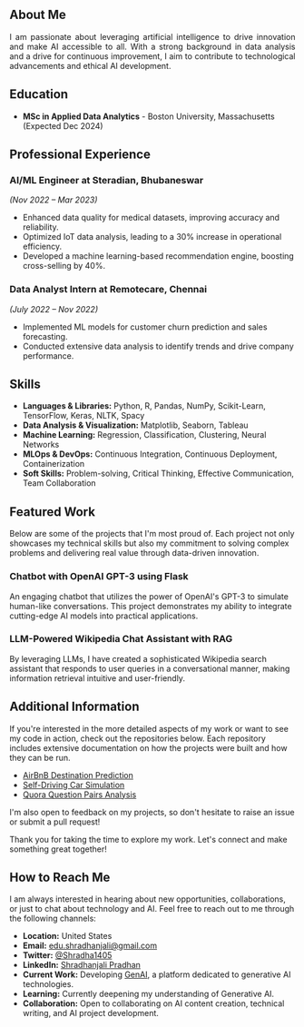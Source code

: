 ## About Me

<p align="justify">
I am passionate about leveraging artificial intelligence to drive innovation and make AI accessible to all. With a strong background in data analysis and a drive for continuous improvement, I aim to contribute to technological advancements and ethical AI development.
</p>

## Education

- **MSc in Applied Data Analytics** - Boston University, Massachusetts (Expected Dec 2024)


## Professional Experience

### AI/ML Engineer at Steradian, Bhubaneswar
*(Nov 2022 – Mar 2023)*
- Enhanced data quality for medical datasets, improving accuracy and reliability.
- Optimized IoT data analysis, leading to a 30% increase in operational efficiency.
- Developed a machine learning-based recommendation engine, boosting cross-selling by 40%.

### Data Analyst Intern at Remotecare, Chennai
*(July 2022 – Nov 2022)*
- Implemented ML models for customer churn prediction and sales forecasting.
- Conducted extensive data analysis to identify trends and drive company performance.


## Skills

- **Languages & Libraries:** Python, R, Pandas, NumPy, Scikit-Learn, TensorFlow, Keras, NLTK, Spacy
- **Data Analysis & Visualization:** Matplotlib, Seaborn, Tableau
- **Machine Learning:** Regression, Classification, Clustering, Neural Networks
- **MLOps & DevOps:** Continuous Integration, Continuous Deployment, Containerization
- **Soft Skills:** Problem-solving, Critical Thinking, Effective Communication, Team Collaboration


## Featured Work

Below are some of the projects that I'm most proud of. Each project not only showcases my technical skills but also my commitment to solving complex problems and delivering real value through data-driven innovation.

### Chatbot with OpenAI GPT-3 using Flask
An engaging chatbot that utilizes the power of OpenAI's GPT-3 to simulate human-like conversations. This project demonstrates my ability to integrate cutting-edge AI models into practical applications.

### LLM-Powered Wikipedia Chat Assistant with RAG
By leveraging LLMs, I have created a sophisticated Wikipedia search assistant that responds to user queries in a conversational manner, making information retrieval intuitive and user-friendly.


## Additional Information

If you're interested in the more detailed aspects of my work or want to see my code in action, check out the repositories below. Each repository includes extensive documentation on how the projects were built and how they can be run.

- [AirBnB Destination Prediction](https://github.com/shradhanjalipradhan/AirBnB)
- [Self-Driving Car Simulation](https://github.com/shradhanjalipradhan/Self-Driving-Car)
- [Quora Question Pairs Analysis](https://github.com/shradhanjalipradhan/Quora-Question-Pairs)

I'm also open to feedback on my projects, so don't hesitate to raise an issue or submit a pull request!

Thank you for taking the time to explore my work. Let's connect and make something great together!

## How to Reach Me

I am always interested in hearing about new opportunities, collaborations, or just to chat about technology and AI. Feel free to reach out to me through the following channels:

- **Location:** United States
- **Email:** [edu.shradhanjali@gmail.com](mailto:edu.shradhanjali@gmail.com)
- **Twitter:** [@Shradha1405](https://twitter.com/Shradha1405)
- **LinkedIn:** [Shradhanjali Pradhan](https://www.linkedin.com/in/shradhanjalipradhan/)
- **Current Work:** Developing [GenAI](http://genai.example.com), a platform dedicated to generative AI technologies.
- **Learning:** Currently deepening my understanding of Generative AI.
- **Collaboration:** Open to collaborating on AI content creation, technical writing, and AI project development.
